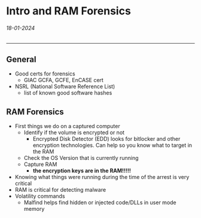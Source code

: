 # Intro and RAM Forensics
###### 18-01-2024
---
## General
- Good certs for forensics 
	- GIAC GCFA, GCFE, EnCASE cert
- NSRL (National Software Reference List)
	- list of known good software hashes
## RAM Forensics
- First things we do on a captured computer
	- Identify if the volume is encrypted or not
		- Encrypted Disk Detector (EDD) looks for bitlocker and other encryption technologies. Can help so you know what to target in the RAM
	- Check the OS Version that is currently running
	- Capture RAM
		- **the encryption keys are in the RAM!!!!!**
- Knowing what things were running during the time of the arrest is very critical
- RAM is critical for detecting malware
- Volatility commands
	- Malfind helps find hidden or injected code/DLLs in user mode memory